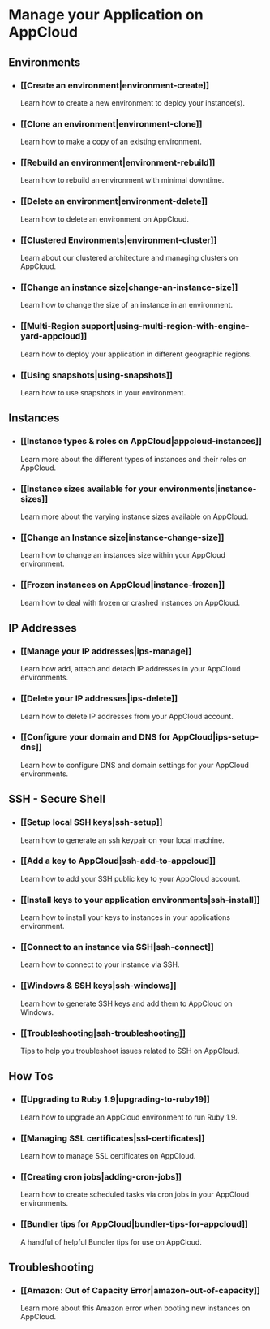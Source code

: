# Manage your Application on AppCloud

## Environments

* ### [[Create an environment|environment-create]]
  Learn how to create a new environment to deploy your instance(s).
  
* ### [[Clone an environment|environment-clone]]
  Learn how to make a copy of an existing environment.

* ### [[Rebuild an environment|environment-rebuild]]
  Learn how to rebuild an environment with minimal downtime.

* ### [[Delete an environment|environment-delete]]
  Learn how to delete an environment on AppCloud.

* ### [[Clustered Environments|environment-cluster]]
  Learn about our clustered architecture and managing clusters on AppCloud.

* ### [[Change an instance size|change-an-instance-size]]
  Learn how to change the size of an instance in an environment.

* ### [[Multi-Region support|using-multi-region-with-engine-yard-appcloud]]
  Learn how to deploy your application in different geographic regions.

* ### [[Using snapshots|using-snapshots]]
  Learn how to use snapshots in your environment.

## Instances

* ### [[Instance types & roles on AppCloud|appcloud-instances]]
  Learn more about the different types of instances and their roles on AppCloud.

* ### [[Instance sizes available for your environments|instance-sizes]]
  Learn more about the varying instance sizes available on AppCloud.
  
* ### [[Change an Instance size|instance-change-size]]
  Learn how to change an instances size within your AppCloud environment.
  
* ### [[Frozen instances on AppCloud|instance-frozen]]
  Learn how to deal with frozen or crashed instances on AppCloud.

## IP Addresses

* ### [[Manage your IP addresses|ips-manage]]
  Learn how add, attach and detach IP addresses in your AppCloud environments.
  
* ### [[Delete your IP addresses|ips-delete]]
  Learn how to delete IP addresses from your AppCloud account.

* ### [[Configure your domain and DNS for AppCloud|ips-setup-dns]]
  Learn how to configure DNS and domain settings for your AppCloud environments.

## SSH - Secure Shell

* ### [[Setup local SSH keys|ssh-setup]]
  Learn how to generate an ssh keypair on your local machine.
  
* ### [[Add a key to AppCloud|ssh-add-to-appcloud]]
  Learn how to add your SSH public key to your AppCloud account.
  
* ### [[Install keys to your application environments|ssh-install]]
  Learn how to install your keys to instances in your applications environment.

* ### [[Connect to an instance via SSH|ssh-connect]]
  Learn how to connect to your instance via SSH.
  
* ### [[Windows & SSH keys|ssh-windows]]
  Learn how to generate SSH keys and add them to AppCloud on Windows.
  
* ### [[Troubleshooting|ssh-troubleshooting]]
  Tips to help you troubleshoot issues related to SSH on AppCloud.

## How Tos

* ### [[Upgrading to Ruby 1.9|upgrading-to-ruby19]]
  Learn how to upgrade an AppCloud environment to run Ruby 1.9.
  
* ### [[Managing SSL certificates|ssl-certificates]]
  Learn how to manage SSL certificates on AppCloud.
  
* ### [[Creating cron jobs|adding-cron-jobs]]
  Learn how to create scheduled tasks via cron jobs in your AppCloud environments.
  
* ### [[Bundler tips for AppCloud|bundler-tips-for-appcloud]]
  A handful of helpful Bundler tips for use on AppCloud.

## Troubleshooting

* ### [[Amazon: Out of Capacity Error|amazon-out-of-capacity]]
  Learn more about this Amazon error when booting new instances on AppCloud.